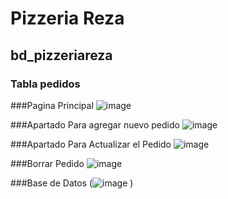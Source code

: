 # Pizzeria Reza

## bd_pizzeriareza

### Tabla pedidos

###Pagina Principal 
![image](https://github.com/HectorRezaRamirez18/pizzeriaCrudRz/assets/143548137/45c3e849-745b-4c68-930b-5703a8c15d1a)

###Apartado Para agregar nuevo pedido
![image](https://github.com/HectorRezaRamirez18/pizzeriaCrudRz/assets/143548137/8020d492-ce97-4e55-8081-28159f3d1d82)

###Apartado Para Actualizar el Pedido
![image](https://github.com/HectorRezaRamirez18/pizzeriaCrudRz/assets/143548137/b45a46e0-f80d-4359-8aca-dc4fcd1c51e0)

###Borrar Pedido
![image](https://github.com/HectorRezaRamirez18/pizzeriaCrudRz/assets/143548137/7138c038-eb99-4119-a552-0ce6065cb68f)

###Base de Datos
(![image](https://github.com/HectorRezaRamirez18/pizzeriaCrudRz/assets/143548137/367ac8e0-1133-4b7a-be8c-dc9b517e6298)
)
